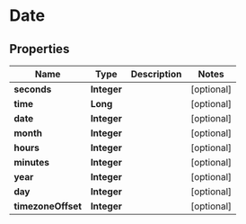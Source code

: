 

# Date


## Properties

| Name | Type | Description | Notes |
|------------ | ------------- | ------------- | -------------|
|**seconds** | **Integer** |  |  [optional] |
|**time** | **Long** |  |  [optional] |
|**date** | **Integer** |  |  [optional] |
|**month** | **Integer** |  |  [optional] |
|**hours** | **Integer** |  |  [optional] |
|**minutes** | **Integer** |  |  [optional] |
|**year** | **Integer** |  |  [optional] |
|**day** | **Integer** |  |  [optional] |
|**timezoneOffset** | **Integer** |  |  [optional] |




